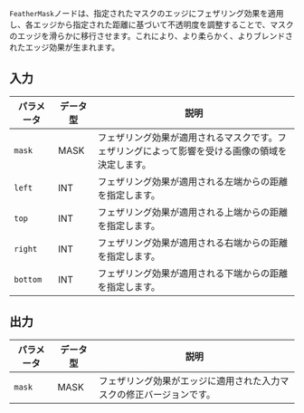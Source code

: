 `FeatherMask`ノードは、指定されたマスクのエッジにフェザリング効果を適用し、各エッジから指定された距離に基づいて不透明度を調整することで、マスクのエッジを滑らかに移行させます。これにより、より柔らかく、よりブレンドされたエッジ効果が生まれます。

## 入力

| パラメータ | データ型 | 説明 |
|-----------|--------------|-------------|
| `mask`    | MASK         | フェザリング効果が適用されるマスクです。フェザリングによって影響を受ける画像の領域を決定します。 |
| `left`    | INT          | フェザリング効果が適用される左端からの距離を指定します。 |
| `top`     | INT          | フェザリング効果が適用される上端からの距離を指定します。 |
| `right`   | INT          | フェザリング効果が適用される右端からの距離を指定します。 |
| `bottom`  | INT          | フェザリング効果が適用される下端からの距離を指定します。 |

## 出力

| パラメータ | データ型 | 説明 |
|-----------|--------------|-------------|
| `mask`    | MASK         | フェザリング効果がエッジに適用された入力マスクの修正バージョンです。 |

